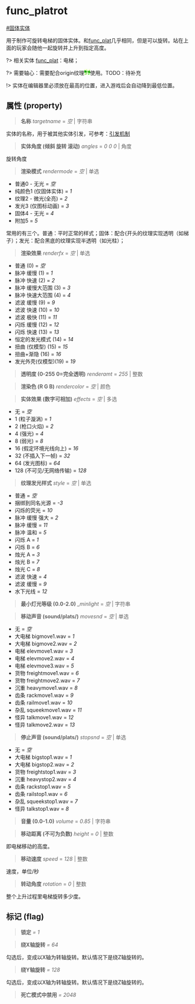 # func_platrot
[#固体实体](wiki/solid_entity)

用于制作可旋转电梯的固体实体。和[func_plat](wiki/entity/func_plat)几乎相同，但是可以旋转。站在上面的玩家会随他一起旋转并上升到指定高度。

?> 相关实体 [func_plat](wiki/entity/func_plat)：电梯；

?> 需要轴心：需要配合origin纹理![origin](../../images/tex_origin.png ":no-zoom")使用。TODO：待补充

!> 实体在编辑器里必须放在最高的位置，进入游戏后会自动降到最低位置。

## 属性 (property)
> **名称** *targetname* = *空* | 字符串

实体的名称，用于被其他实体引发，可参考：[引发机制](wiki/trigger)

> **实体角度 (倾斜 旋转 滚动)** *angles* = *0 0 0* | 角度

旋转角度

> **渲染模式** *rendermode* = *空* | 单选

- 普通0 - 无光 = *空*
- 纯颜色1 (仅固体实体) = *1*
- 纹理2 - 微光(全亮) = *2*
- 发光3 (仅图标动画) = *3*
- 固体4 - 无光 = *4*
- 附加5 = *5*

常用的有三个。普通：平时正常的样式；固体：配合{开头的纹理实现透明（如梯子）；发光：配合黑底的纹理实现半透明（如光柱）；

> **渲染效果** *renderfx* = *空* | 单选

- 普通 (0) = *空*
- 脉冲 缓慢 (1) = *1*
- 脉冲 快速 (2) = *2*
- 脉冲 缓慢大范围 (3) = *3*
- 脉冲 快速大范围 (4) = *4*
- 滤波 缓慢 (9) = *9*
- 滤波 快速 (10) = *10*
- 滤波 极快 (11) = *11*
- 闪烁 缓慢 (12) = *12*
- 闪烁 快速 (13) = *13*
- 恒定的发光模式 (14) = *14*
- 扭曲 (仅模型) (15) = *15*
- 扭曲+渐隐 (16) = *16*
- 发光外壳(仅模型)(19) = *19*

> **透明度 (0-255 0=完全透明)** *renderamt* = *255* | 整数

> **渲染色 (R G B)** *rendercolor* = *空* | 颜色

> **实体效果 (数字可相加)** *effects* = *空* | 多选

- 无 = *空*
- 1 (粒子漩涡) = *1*
- 2 (枪口火焰) = *2*
- 4 (强光) = *4*
- 8 (弱光) = *8*
- 16 (假定环境光线向上) = *16*
- 32 (不插入下一帧) = *32*
- 64 (发光图标) = *64*
- 128 (不可见/无网络传输) = *128*

> **纹理发光样式** *style* = *空* | 单选

- 普通 = *空*
- 捆绑到同名光源 = *-3*
- 闪烁的荧光 = *10*
- 脉冲 缓慢 强大 = *2*
- 脉冲 缓慢 = *11*
- 脉冲 温和 = *5*
- 闪烁 A = *1*
- 闪烁 B = *6*
- 烛光 A = *3*
- 烛光 B = *7*
- 烛光 C = *8*
- 滤波 快速 = *4*
- 滤波 缓慢 = *9*
- 水下光线 = *12*

> **最小灯光等级 (0.0-2.0)** *_minlight* = *空* | 字符串

> **移动声音 (sound/plats/)** *movesnd* = *空* | 单选

- 无 = *空*
- 大电梯 bigmove1.wav = *1*
- 大电梯 bigmove2.wav = *2*
- 电梯 elevmove1.wav = *3*
- 电梯 elevmove2.wav = *4*
- 电梯 elevmove3.wav = *5*
- 货物 freightmove1.wav = *6*
- 货物 freightmove2.wav = *7*
- 沉重 heavymove1.wav = *8*
- 齿条 rackmove1.wav = *9*
- 齿条 railmove1.wav = *10*
- 杂乱 squeekmove1.wav = *11*
- 怪异 talkmove1.wav = *12*
- 怪异 talkmove2.wav = *13*

> **停止声音 (sound/plats/)** *stopsnd* = *空* | 单选

- 无 = *空*
- 大电梯 bigstop1.wav = *1*
- 大电梯 bigstop2.wav = *2*
- 货物 freightstop1.wav = *3*
- 沉重 heavystop2.wav = *4*
- 齿条 rackstop1.wav = *5*
- 齿条 railstop1.wav = *6*
- 杂乱 squeekstop1.wav = *7*
- 怪异 talkstop1.wav = *8*

> **音量 (0.0-1.0)** *volume* = *0.85* | 字符串

> **移动距离 (不可为负数)** *height* = *0* | 整数

即电梯移动的高度。

> **移动速度** *speed* = *128* | 整数

速度，单位/秒

> **转动角度** *rotation* = *0* | 整数

整个上升过程里电梯旋转多少度。

## 标记 (flag)
> **锁定** *= 1*

> **绕X轴旋转** *= 64*

勾选后，变成以X轴为转轴旋转。默认情况下是绕Z轴旋转的。

> **绕Y轴旋转** *= 128*

勾选后，变成以X轴为转轴旋转。默认情况下是绕Z轴旋转的。

> **死亡模式中禁用** *= 2048*


